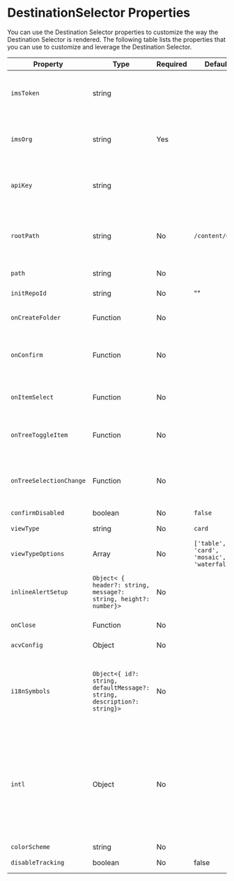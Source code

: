 # DestinationSelector Properties

You can use the Destination Selector properties to customize the way the Destination Selector is rendered. The following table lists the properties that you can use to customize and leverage the Destination Selector.

| Property                | Type                                                                    | Required | Default                                    | Description                                                                                                                                                                                                                                                                                                                                                                                                                                                                                                                                                                                                                                        |
|-------------------------|-------------------------------------------------------------------------|----------|--------------------------------------------|----------------------------------------------------------------------------------------------------------------------------------------------------------------------------------------------------------------------------------------------------------------------------------------------------------------------------------------------------------------------------------------------------------------------------------------------------------------------------------------------------------------------------------------------------------------------------------------------------------------------------------------------------|
| `imsToken`              | string                                                                  |          |                                            | Adobe Identity Management System (IMS) bearer token used for authentication. `imsToken` is not required if you're using `renderDestinationSelectorWithAuthFlow`. However, it is required if you're using `renderDestinationSelector` method.                                                                                                                                                                                                                                                                                                                                                                                                       |
| `imsOrg`                | string                                                                  | Yes      |                                            | Adobe Identity Management System (IMS) ID that is assigned while provisioning Adobe Experience Manager Assets as a Cloud Service (AEM CS) for your organization. The `imsOrg` key is needed to authenticate whether the organization you're accessing is under Adobe IMS or not.                                                                                                                                                                                                                                                                                                                                                                   |
| `apiKey`                | string                                                                  |          |                                            | API key used for accessing the AEM CS Discovery service. `apiKey` is not required if you're using `renderDestinationSelectorWithAuthFlow`. However, it is required if you're using `renderDestinationSelector` method.                                                                                                                                                                                                                                                                                                                                                                                                                             |
| `rootPath`              | string                                                                  | No       | `/content/dam/`                            | Folder path from which Asset Selector will display your assets. `rootPath` can also be used in the form of encapsulation. For example given the following path, `/content/dam/marketing/subfolder/`, Asset Selector will not allow you to traverse through any parent folder, but will only display the children folders.                                                                                                                                                                                                                                                                                                                          |
| `path`                  | string                                                                  | No       |                                            | Path that is used to navigate to a specific directory of assets when the Asset Selector is rendered.                                                                                                                                                                                                                                                                                                                                                                                                                                                                                                                                               |
| `initRepoId`            | string                                                                  | No       | ""                                         | Repository from where the DestinationSelector loads the content                                                                                                                                                                                                                                                                                                                                                                                                                                                                                                                                                                                    |
| `onCreateFolder`        | Function                                                                | No       |                                            | Custom optional method invoked when the user submits a new folder name for creation. Supply `null` to disable the feature.                                                                                                                                                                                                                                                                                                                                                                                                                                                                                                                         |
| `onConfirm`             | Function                                                                | No       |                                            | Invoked when the primary button in the Dialog is clicked. Example: <pre>onConfirm=(asset: SelectedDestinationType)=> {...}</pre> See [Selected Destination Type](./SelectedDestinationType.md) for details.                                                                                                                                                                                                                                                                                                                                                                                                                                        |
| `onItemSelect`          | Function                                                                | No       |                                            | Invoked when an asset has been clicked. Example: <pre>onItemSelect=(asset: SelectedDestinationType)=> {...}</pre> See [Selected Destination Type](./SelectedDestinationType.md) for details.                                                                                                                                                                                                                                                                                                                                                                                                                                                       |
| `onTreeToggleItem`      | Function                                                                | No       |                                            | Invoked when an asset in Tree View is toggled. Example: <pre>onTreeToggleItem=(asset: SelectedDestinationType)=> {...}</pre> See [Selected Destination Type](./SelectedDestinationType.md) for details.                                                                                                                                                                                                                                                                                                                                                                                                                                            |
| `onTreeSelectionChange` | Function                                                                | No       |                                            | Invoked when an asset in Tree View is selected and deselected. Example: <pre>onTreeSelectionChange=(asset: SelectedDestinationType)=> {...}</pre> See [Selected Destination Type](./SelectedDestinationType.md) for details.                                                                                                                                                                                                                                                                                                                                                                                                                       |
| `confirmDisabled`       | boolean                                                                 | No       | `false`                                    | Disables Dialog's primary `Confirm` button                                                                                                                                                                                                                                                                                                                                                                                                                                                                                                                                                                                                         |
| `viewType`              | string                                                                  | No       | `card`                                     | Enables the functionality to control view type renderer (e.g. 'card', 'table', 'waterfall', 'mosaic', or 'tree')                                                                                                                                                                                                                                                                                                                                                                                                                                                                                                                                   |
| `viewTypeOptions`       | Array<string>                                                           | No       | `['table', 'card', 'mosaic', 'waterfall']` | List of supported viewTypes options                                                                                                                                                                                                                                                                                                                                                                                                                                                                                                                                                                                                                |
| `inlineAlertSetup`      | `Object< { header?: string, message?: string, height?: number}>`        | No       |                                            | An Object that provides the setup for an inline alert. By providing these props, we create a custom React Spectrum Alert. The default height of 60px can be adjusted for addition or removal of elements in the component being used.                                                                                                                                                                                                                                                                                                                                                                                                              |
| `onClose`               | Function                                                                | No       |                                            | Optional method fired when the Dialog "Cancel" or "Confirm" action is performed                                                                                                                                                                                                                                                                                                                                                                                                                                                                                                                                                                    |
| `acvConfig`             | Object                                                                  | No       |                                            | Asset Collection View property that contains object containing custom configuration to override defaults                                                                                                                                                                                                                                                                                                                                                                                                                                                                                                                                           |
| `i18nSymbols`           | `Object<{ id?: string, defaultMessage?: string, description?: string}>` | No       |                                            | If the OOTB translations are insufficient for your application's needs, we expose an interface through which you can pass your own custom localized values through the `i18nSymbols` prop.  Passing a value through this interface will override the default translations provided and instead use your own.  In order to perform the override, you must pass a valid [Message Descriptor](https://formatjs.io/docs/react-intl/api/#message-descriptor) object to the key of `i18nSymbols` that you want to override.                                                                                                                              |
| `intl`                  | Object                                                                  | No       |                                            | Asset Selector provides default, OOTB translations. You can select the translation language by providing a valid locale string through the `intl.locale` prop. For example: `intl={{ locale: "es-es" }}` </br></br> The locale strings supported follow the [ISO 639 - Codes](https://www.iso.org/iso-639-language-codes.html) for the representation of names of languages standards. </br></br> List of supported locales: English - 'en-us' (default) Spanish - 'es-es' German - 'de-de' French - 'fr-fr' Italian - 'it-it' Japanese - 'ja-jp' Korean - 'ko-kr' Portuguese - 'pt-br' Chinese (Traditional) - 'zh-cn' Chinese (Taiwan) - 'zh-tw' |
| `colorScheme`           | string                                                                  | No       |                                            | Configure theme (`light` or `dark`) for the Asset Selector.                                                                                                                                                                                                                                                                                                                                                                                                                                                                                                                                                                                        |
| `disableTracking`          | boolean                                                                  | No       | false        | If marked true, Asset Selector will not collect any Usage Data.                                                                                                                                                                                                                                                                                                                                                                                                                                                                                        |
